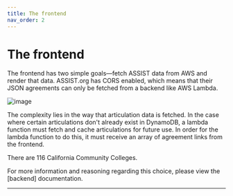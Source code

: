```yaml
---
title: The frontend
nav_order: 2
---
```


# The frontend

The frontend has two simple goals—fetch ASSIST data from AWS and render that data. ASSIST.org has CORS enabled, which means that their JSON agreements can only be fetched from a backend like AWS Lambda.

![image](https://github.com/user-attachments/assets/72be3a54-c294-40fd-843a-9e9968d9dc35)

The complexity lies in the way that articulation data is fetched. In the case where certain articulations don't already exist in DynamoDB, a lambda function must fetch and cache articulations for future use. In order for the lambda function to do this, it must receive an array of agreement links from the frontend.

There are 116 California Community Colleges.

For more information and reasoning regarding this choice, please view the [backend] documentation.

---

[TransferVision]: https://github.com/michaelrgarcia/transfer-vision
[ASSIST.org]: https://assist.org/
